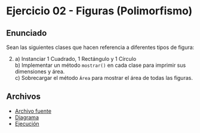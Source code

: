 # Ejercicio 02 - Figuras (Polimorfismo)

## Enunciado

Sean las siguientes clases que hacen referencia a diferentes tipos de figura:

2. a) Instanciar 1 Cuadrado, 1 Rectángulo y 1 Círculo  
   b) Implementar un método `mostrar()` en cada clase para imprimir sus dimensiones y área.  
   c) Sobrecargar el método `Área` para mostrar el área de todas las figuras.

## Archivos

- [Archivo fuente](./Figura.java)
- [Diagrama](./image.png)
- [Ejecución](./img.png)
